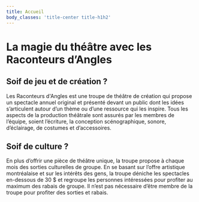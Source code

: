 ```yaml
---
title: Accueil
body_classes: 'title-center title-h1h2'
---
```


# La magie du théâtre avec les Raconteurs d’Angles
## Soif de jeu et de création ?
Les Raconteurs d'Angles est une troupe de théâtre de création qui propose un spectacle annuel original et présenté devant un public dont les idées s’articulent autour d’un thème ou d’une ressource qui les inspire. Tous les aspects de la production théâtrale sont assurés par les membres de l’équipe, soient l’écriture, la conception scénographique, sonore, d’éclairage, de costumes et d’accessoires.

## Soif de culture ?
En plus d’offrir une pièce de théâtre unique, la troupe propose à chaque mois des sorties culturelles de groupe. En se basant sur l’offre artistique montréalaise et sur les intérêts des gens, la troupe déniche les spectacles en-dessous de 30 $ et regroupe les personnes intéressées pour profiter au maximum des rabais de groupe. Il n’est pas nécessaire d’être membre de la troupe pour profiter des sorties et rabais.